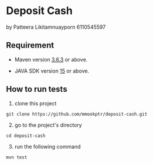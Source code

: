 # Deposit Cash

by Patteera Likitamnuayporn 6110545597

## Requirement

* Maven version [3.6.3](https://maven.apache.org/download.cgi) or above.

* JAVA SDK version [15](https://www.oracle.com/java/technologies/javase-downloads.html) or above.

## How to run tests

 1) clone this project 
```
git clone https://github.com/mmookptr/deposit-cash.git
```
2) go to the project's directory

``` 
cd deposit-cash 
```
3) run the following command
```
mvn test
```
